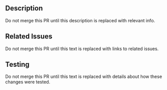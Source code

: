 ## Description

Do not merge this PR until this description is replaced with relevant info.

## Related Issues

Do not merge this PR until this text is replaced with links to related issues.

## Testing

Do not merge this PR until this text is replaced with details about how these changes were tested.
